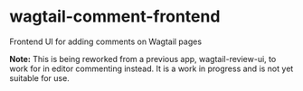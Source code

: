 # wagtail-comment-frontend

Frontend UI for adding comments on Wagtail pages

**Note:** This is being reworked from a previous app, wagtail-review-ui, to work for in editor commenting instead. It is a work in progress and is not yet suitable for use.
